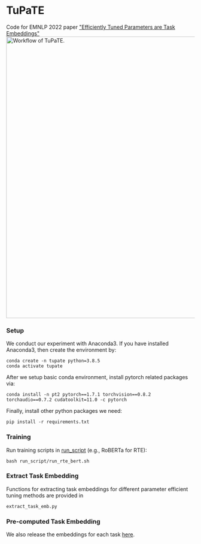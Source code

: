 # TuPaTE
Code for EMNLP 2022 paper ["Efficiently Tuned Parameters are Task Embeddings"](https://arxiv.org/abs/2210.11705)
<img width="752" alt="Workflow of TuPaTE." src="https://user-images.githubusercontent.com/22514219/205440825-1b8b074f-5acc-44be-994f-38a0a1f21098.png">

### Setup
We conduct our experiment with Anaconda3. If you have installed Anaconda3, then create the environment by:

```shell
conda create -n tupate python=3.8.5
conda activate tupate
```

After we setup basic conda environment, install pytorch related packages via:

```shell
conda install -n pt2 pytorch==1.7.1 torchvision==0.8.2 torchaudio==0.7.2 cudatoolkit=11.0 -c pytorch
```

Finally, install other python packages we need:

```shell
pip install -r requirements.txt
```

### Training
Run training scripts in [run_script](run_script) (e.g., RoBERTa for RTE):

```shell
bash run_script/run_rte_bert.sh
```

### Extract Task Embedding

Functions for extracting task embeddings for different parameter efficient tuning methods are provided in
```shell
extract_task_emb.py
```

### Pre-computed Task Embedding

We also release the embeddings for each task [here](https://github.com/JetRunner/TuPaTE/tree/main/task_embeddings).
